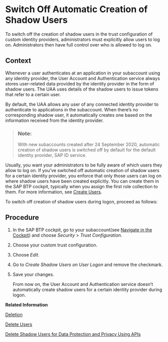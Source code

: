 <!-- loiod8525671e8b14147b96ef497e1e1af80 -->

# Switch Off Automatic Creation of Shadow Users

To switch off the creation of shadow users in the trust configuration of custom identity providers, administrators must explicitly allow users to log on. Administrators then have full control over who is allowed to log on.



## Context

Whenever a user authenticates at an application in your subaccount using any identity provider, the User Account and Authentication service always stores user-related data provided by the identity provider in the form of shadow users. The UAA uses details of the shadow users to issue tokens that refer to a certain user.

By default, the UAA allows any user of any connected identity provider to authenticate to applications in the subaccount. When there’s no corresponding shadow user, it automatically creates one based on the information received from the identity provider.

> ### Note:  
> With new subaccounts created after 24 September 2020, automatic creation of shadow users is switched off by default for the default identity provider, SAP ID service.

Usually, you want your administrators to be fully aware of which users they allow to log on. If you’ve switched off automatic creation of shadow users for a certain identity provider, you enforce that only those users can log on where shadow users have been created explicitly. You can create them in the SAP BTP cockpit, typically when you assign the first role collection to them. For more information, see [Create Users](create-users-a3bc7e8.md).

To switch off creation of shadow users during logon, proceed as follows:



## Procedure

1.  In the SAP BTP cockpit, go to your subaccount\(see [Navigate in the Cockpit](navigate-in-the-cockpit-0874895.md)\) and choose *Security* \> *Trust Configuration*.

2.  Choose your custom trust configuration.

3.  Choose *Edit*.

4.  Go to *Create Shadow Users on User Logon* and remove the checkmark.

5.  Save your changes.

    From now on, the User Account and Authentication service doesn’t automatically create shadow users for a certain identity provider during logon.


**Related Information**  


[Deletion](../60_security/deletion-25e3cc6.md "The processing of personal data is subject to applicable laws related to the deletion of this data when the specified, explicit, and legitimate purpose for processing this personal data has expired. If there is no longer a legitimate purpose that requires the retention and use of personal data, it must be deleted.")

[Delete Users](delete-users-51000c2.md "As an administrator, you can delete users from your subaccount. When you delete a user, you also delete the user's role collection assignments.")

[Delete Shadow Users for Data Protection and Privacy Using APIs](../60_security/delete-shadow-users-for-data-protection-and-privacy-using-apis-eb70f16.md "Data privacy regulations or policies may require you to delete this data, for example, when the user has left your organization. To delete shadow users using APIs, set up access to the API and then use the SCIM REST APIs to retrieve and delete the users.")


